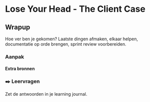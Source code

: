 # Lose Your Head - The Client Case

## Wrapup
<!-- Leuke intro -->

 Hoe ver ben je gekomen? Laatste dingen afmaken, elkaar helpen, documentatie op orde brengen, sprint review voorbereiden.

### Aanpak
<!-- We schrijven in principe geen tutorials maar helpen ze op weg. -->


#### Extra bronnen
<!-- Extra links voor documentatie en tutorials -->

<!--
### 💪 Extra uitdagingen
 Dit is optioneel voor de hardlopers die iets extra's willen. 
-->


### ✒️ Leervragen

Zet de antwoorden in je learning journal.

<!-- Een drietal vragen die ze kunnen opnemen in hun learning journal, waar de squadleaders dan weer op terug komen op vrijdag. -->